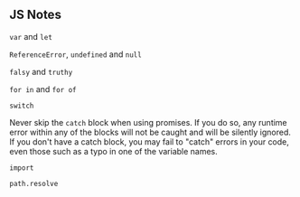 ## JS Notes

`var` and `let`

`ReferenceError`, `undefined` and `null`

`falsy` and `truthy`

`for in` and `for of`

`switch`

Never skip the `catch` block when using promises. If you do so, any runtime error within any of the blocks will not be caught and will be silently ignored. If you don't have a catch block, you may fail to "catch" errors in your code, even those such as a typo in one of the variable names.

`import`

`path.resolve`